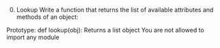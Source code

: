 0. Lookup
Write a function that returns the list of available attributes and methods of an object:

Prototype: def lookup(obj):
Returns a list object
You are not allowed to import any module
